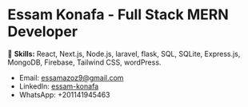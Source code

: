 # Essam Konafa - Full Stack MERN Developer
🚀 **Skills:** React, Next.js, Node.js, laravel, flask, SQL, SQLite, Express.js, MongoDB, Firebase, Tailwind CSS, wordPress. 
- Email: essamazoz9@gmail.com 
- LinkedIn: [essam-konafa](https://www.linkedin.com/in/essam-konafa-589310286/)
- WhatsApp: +201141945463
